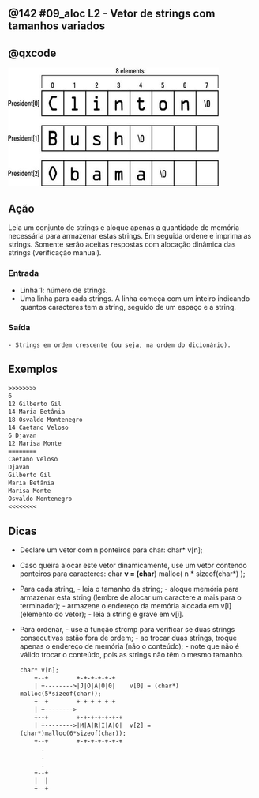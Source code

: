 ## @142 #09_aloc L2 - Vetor de strings com tamanhos variados
## @qxcode

![](__capa.jpg)

## Ação

Leia um conjunto de strings e aloque apenas a quantidade de memória necessária para armazenar estas strings. Em seguida ordene e imprima as strings. Somente serão aceitas respostas com alocação dinâmica das strings (verificação manual).

### Entrada

- Linha 1: número de strings.
- Uma linha para cada strings.
A linha começa com um inteiro indicando quantos caracteres tem a string,
seguido de um espaço e a string.
  
### Saída
    - Strings em ordem crescente (ou seja, na ordem do dicionário).
  
## Exemplos

```
>>>>>>>>
6
12 Gilberto Gil
14 Maria Betânia
18 Osvaldo Montenegro
14 Caetano Veloso
6 Djavan
12 Marisa Monte
========
Caetano Veloso
Djavan
Gilberto Gil
Maria Betânia
Marisa Monte
Osvaldo Montenegro
<<<<<<<<
```

## Dicas

- Declare um vetor com n ponteiros para char:
  char* v[n];
- Caso queira alocar este vetor dinamicamente, use um vetor contendo ponteiros para caracteres:
  char **v = (char**) malloc( n * sizeof(char*) );

- Para cada string,
      - leia o tamanho da string;
      - aloque memória para armazenar esta string (lembre de alocar um caractere a mais para o terminador);
      - armazene o endereço da memória alocada em v[i] (elemento do vetor);
      - leia a string e grave em v[i].

- Para ordenar,
      - use a função strcmp para verificar se duas strings consecutivas estão fora de ordem;
      - ao trocar duas strings, troque apenas o endereço de memória (não o conteúdo);
      - note que não é válido trocar o conteúdo, pois as strings não têm o mesmo tamanho.

      char* v[n];
          +--+        +-+-+-+-+-+
          | +-------->|J|O|A|O|0|    v[0] = (char*) malloc(5*sizeof(char));
          +--+        +-+-+-+-+-+
          | +-------->
          +--+        +-+-+-+-+-+-+
          | +-------->|M|A|R|I|A|0|  v[2] = (char*)malloc(6*sizeof(char));
          +--+        +-+-+-+-+-+-+
            .
            .
            .
          +--+
          |  |
          +--+

#